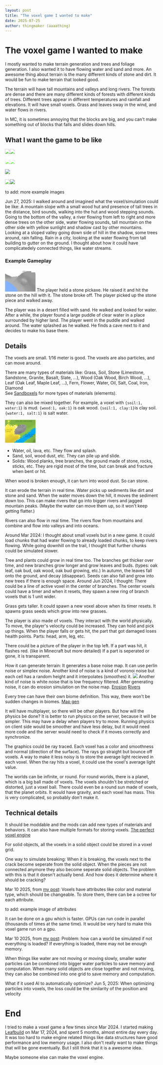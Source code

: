 ```yaml
---
layout: post
title: "The voxel game I wanted to make"
date: 2025-07-25
author: thingmaker (aaaathing)
---
```


# The voxel game I wanted to make

I mostly wanted to make terrain generation and trees and foliage generation. I also wanted it to have flowing water and sand and more. An awesome thing about terrain is the many different kinds of stone and dirt. It would be fun to make terrain that looked good.

The terrain will have tall mountains and valleys and long rivers. The forests are dense and there are many different kinds of forests with different kinds of trees. Different trees appear in different temperatures and rainfall and elevations. It will have small voxels. Grass and leaves sway in the wind, and water flows in rivers.

In MC, it is sometimes annoying that the blocks are big, and you can't make something out of blocks that falls and slides down hills.

## What I want the game to be like

<a href="https://www.youtube.com/watch?v=1wufuXY3l1o"><img src="https://i.ytimg.com/vi/1wufuXY3l1o/hq720.jpg" style="filter:brightness(1.25)" loading="lazy"><img src="https://pbs.twimg.com/media/EwSl3TWVkAYDx1M?format=jpg&name=large" style="filter:brightness(1.25)" loading="lazy"></a>

<a href="https://forum.luanti.org/viewtopic.php?t=25683"><img src="https://user-images.githubusercontent.com/6905002/99192695-79e9ff00-2774-11eb-9b78-3a4bc4c78217.png" style="filter:brightness(1.5)" loading="lazy"><img src="https://forum.luanti.org/download/file.php?mode=view&id=24732" style="filter:brightness(1.5)" loading="lazy"></a>

<a href="https://www.youtube.com/watch?v=Hc3sb6lx0ag"><img src="https://i.ytimg.com/vi/Hc3sb6lx0ag/hq720.jpg" loading="lazy"></a>

<img src="https://digital4planet.org/wp-content/uploads/sites/83/2021/05/old-growth-forest-with-rotting-tree-trunk-covered-3Y39CX3-1.jpg" style="filter:brightness(1.25)" loading="lazy"><img src="https://assets.simpleviewinc.com/simpleview/image/upload//v1/clients/roanoke/SV11033107V_431_e585f91b-359b-44f4-93b9-70b310b7b3dc.jpg" loading="lazy">

to add: more example images


Jun 27, 2025: I walked around and imagined what the voxel/simulation could be like: A mountain slope with a small wood hut and presence of tall trees in the distance, bird sounds, walking into the hut and wood stepping sounds. Going to the bottom of the valley, a river flowing from left to right and more dense trees on the other side, water flowing sounds, tall mountain on the other side with yellow sunlight and shadow cast by other mountains. Looking at a sloped valley going down side of hill in the shadow, some trees around, rain falling. Rain in a city, looking at the water flowing from tall building to gutter on the ground. I thought about how it could have complicatedely connected things, like water streams.

### Example Gameplay

![](breaking-stone.png)
The player held a stone pickaxe. He raised it and hit the stone on the hill with it. The stone broke off. The player picked up the stone piece and walked away.

The player was in a desert filled with sand. He walked and looked for water. After a while, the player found a large puddle of clear water in a place surrounded by higher land. The player went in the puddle and walked around. The water splashed as he walked. He finds a cave next to it and decides to make his base there.

## Details

The voxels are small. 1/16 meter is good. The voxels are also particles, and can move around.

There are many types of materials like: Grass, Soil, Stone (Limestone, Sandstone, Granite, Basalt, Slate, ...), Wood (Oak Wood, Birch Wood, ...), Leaf (Oak Leaf, Maple Leaf, ...), Fern, Flower, Water, Oil, Salt, Coal, Iron, Diamond <br>
See [Sandboxels](https://sandboxels.r74n.com) for more types of materials (elements).

They can also be mixed together. For example, a voxel with `{soil:1, water:1}` is mud. `{wood:1, oak:1}` is oak wood. `{soil:1, clay:1}`is clay soil. `{water:1, salt:1}` is salt water.

![](ground-water-sand-rock.png)

* Water, oil, lava, etc. They flow and splash.
* Sand, soil, wood dust, etc. They can pile up and slide.
* Solids: Wood planks, tree branches, the ground made of stone, rocks, sticks, etc. They are rigid most of the time, but can break and fracture when bent or hit.

When wood is broken enough, it can turn into wood dust. So can stone.

It can erode the terrain in real time. Water picks up sediments like dirt and stone and sand. When the water moves down the hill, it moves the sediment down too. This can make rivers that go into bigger rivers and jagged mountain peaks. (Maybe the water can move them up, so it won't keep getting flatter.)

Rivers can also flow in real time. The rivers flow from mountains and combine and flow into valleys and into oceans.

Around Mar 2024: I thought about small voxels but in a new game. It could load chunks that had water flowing to already loaded chunks, to keep rivers flowing. While going downhill on the trail, I thought that further chunks could be simulated slower.

Tree and plants could grow in real time too. The branches get thicker over time, and new branches grow longer and grow leaves and buds. (types: oak leaf, oak bud, oak wood, oak bud growing, etc.) In autumn, the leaves fall onto the ground, and decay (disappear). Seeds can also fall and grow into new trees if there is enough space.
Around Jun 2024, I thought: There could be a line of active voxel in the center of branches. The center voxels could have a timer and when it resets, they spawn a new ring of branch voxels that is 1 unit wider.

Grass gets taller. It could spawn a new voxel above when its timer resets. It spawns grass seeds which grow into new grasses.

The player is also made of voxels. They interact with the world physically. To move, the player's velocity could be increased. They can hold and pick up things. When the player falls or gets hit, the part that got damaged loses health points. Parts: head, arm, leg, etc.

There could be a picture of the player in the top left. If a part was hit, it flashes red. (like in Minecraft but more detailed) If a part is seperated or gone, it is transparent.

How it can generate terrain: It generates a base noise map. It can use perlin noise or simplex noise. Another kind of noise is a kind of voronoi noise but each cell has a random height and it interpolates (smoothes) it. ![](https://iquilezles.org/articles/voronoise/gfx01.jpg) Another kind of noise is white noise that is low frequency filtered. After generating noise, it can do erosion simulation on the noise map. [Erosion](https://nickmcd.me/2022/04/15/soilmachine/) [Rivers](https://forum.luanti.org/viewtopic.php?t=25683)

Every tree can have their own biome definition. This way, there won't be sudden changes in biomes. [Map gen](https://forum.luanti.org/viewtopic.php?t=11430)

It will have multiplayer, so there will be other players. But how will the physics be done? It is better to run physics on the server, because it will be simpler. This may have a delay when players try to move. Running physics on client side would be smoother and have less delay, but it would need more code and the server would need to check if it moves correctly and synchronize.

The graphics could be ray traced. Each voxel has a color and smoothness and normal (direction of the surface). The rays go straight but bounce off voxels. A way to make it less noisy is to store the average light recieved in each voxel. When the ray hits a voxel, it could use the voxel's average light value.

The worlds can be infinite, or round. For round worlds, there is a planet, which is a big ball made of voxels. The voxels shouldn't be stretched or distorted, just a voxel ball. There could even be a round sun made of voxels, that the planet orbits. It would have gravity, and each voxel has mass. This is very complicated, so probably don't make it.

## Technical details

It should be moddable and the mods can add new types of materials and behaviors. It can also have multiple formats for storing voxels. [The perfect voxel engine](https://voxely.net/blog/the-perfect-voxel-engine/)

For solid objects, all the voxels in a solid object could be stored in a voxel grid.

One way to simulate breaking: When it is breaking, the voxels next to the crack become seperate from the solid object. When the pieces are not connected anymore they also become seperate solid objects. The problem with this is that it doesn't actually bend. And how does it determine where it should be cracking?

Mar 10 2025, from [my post](https://thingmaker.us.eu.org/post/?id=m7cllbb5bc9f): Voxels have attributes like color and material type, which should be changeable. To store them, there can be a octree for each attribute.

to add: example image of attributes

It can be done on a gpu which is faster. GPUs can run code in parallel (thousands of times at the same time). It would be very hard to make this voxel game run on a gpu.

Mar 10 2025, from [my post](https://thingmaker.us.eu.org/post/?id=m7cllbb5bc9f): Problem: how can a world be simulated if not everything is loaded? If everything is loaded, there may not be enough memory.

When things like water are not moving or moving slowly, smaller water particles can be combined into bigger water particles to save memory and computation. When many solid objects are close together and not moving, they can also be combined into one grid to save memory and computation.

What if it used AI to automatically optimize? Jun 5, 2025: When optimizing particles into voxels, the loss could be the similarity of the position and velocity

# End

I tried to make a voxel game a few times since Mar 2024. I started making [Leafbuild](https://thingmaker.us.eu.org/lfbd/prealpha-0.1.0.html) on Mar 17, 2024, and spent 5 months, almost entire day every day. It was too hard to make engine related things like data structures have good performance and low memory usage. I also don't really want to make things that will be gone eventually. But I still think that it is a awesome idea.

Maybe someone else can make the voxel engine.
